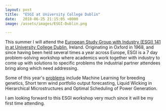 ```yaml
---
layout: post
title:  "ESGI at University College Dublin"
date:   2018-06-25 21:15:05 +0000
image: /assets/images/ESGI-Dublin.png

---
```

This summer I will attend the [European Study Group with Industry (ESGI) 141 in at University College Dublin][esgi-dublin], Ireland. Originating in Oxford in 1968, and since having been held several times a year across Europe, ESGI is a 7 day problem-solving workshop where academics work together with industry to come up with solutions to specific problems the industrial partner attendees bring along which need addressing. 

Some of this year's [problems][ucd-problems] include Machine Learning for breeding genetics, Short term wind portfolio output forecasting, Liquid Wicking in Hierarchical Microstructures and Optimal Scheduling of Power Generation. 

I am looking forward to this ESGI workshop very much since it will be my first time attending.



[esgi-dublin]: https://maths.ucd.ie/esgi141/
[ucd-problems]: https://maths.ucd.ie/esgi141/problems.html



